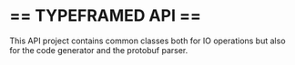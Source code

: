 == TYPEFRAMED API ==
====================

This API project contains common classes both for IO operations
but also for the code generator and the protobuf parser.